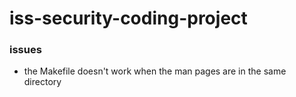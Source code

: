 # iss-security-coding-project

### issues
* the Makefile doesn't work when the man pages are in the same directory
